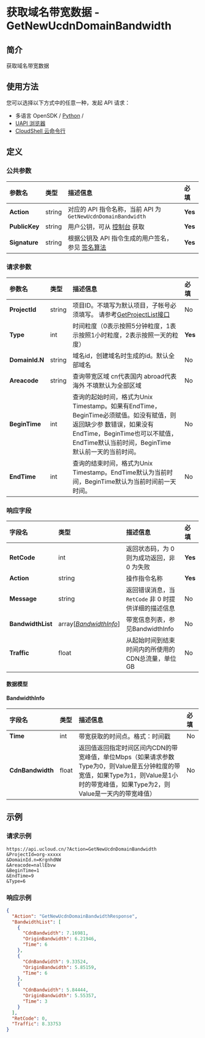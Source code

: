 # 获取域名带宽数据 - GetNewUcdnDomainBandwidth

## 简介

获取域名带宽数据






## 使用方法

您可以选择以下方式中的任意一种，发起 API 请求：
- 多语言 OpenSDK / [Python](https://github.com/ucloud/ucloud-sdk-python3) /
- [UAPI 浏览器](https://console.ucloud.cn/uapi/detail?id=GetNewUcdnDomainBandwidth)
- [CloudShell 云命令行](https://shell.ucloud.cn/)


## 定义

### 公共参数

| 参数名 | 类型 | 描述信息 | 必填 |
|:---|:---|:---|:---|
| **Action**     | string  | 对应的 API 指令名称，当前 API 为 `GetNewUcdnDomainBandwidth`                        | **Yes** |
| **PublicKey**  | string  | 用户公钥，可从 [控制台](https://console.ucloud.cn/uapi/apikey) 获取                                             | **Yes** |
| **Signature**  | string  | 根据公钥及 API 指令生成的用户签名，参见 [签名算法](api/summary/signature.md)  | **Yes** |

### 请求参数

| 参数名 | 类型 | 描述信息 | 必填 |
|:---|:---|:---|:---|
| **ProjectId** | string | 项目ID。不填写为默认项目，子帐号必须填写。 请参考[GetProjectList接口](api/summary/get_project_list) |No|
| **Type** | int | 时间粒度（0表示按照5分钟粒度，1表示按照1小时粒度，2表示按照一天的粒度） |**Yes**|
| **DomainId.N** | string | 域名id，创建域名时生成的id。默认全部域名 |No|
| **Areacode** | string | 查询带宽区域 cn代表国内 abroad代表海外 不填默认为全部区域 |No|
| **BeginTime** | int | 查询的起始时间，格式为Unix Timestamp。如果有EndTime，BeginTime必须赋值。如没有赋值，则返回缺少参 数错误，如果没有EndTime，BeginTime也可以不赋值，EndTime默认当前时间，BeginTime 默认前一天的当前时间。 |No|
| **EndTime** | int | 查询的结束时间，格式为Unix Timestamp。EndTime默认为当前时间，BeginTime默认为当前时间前一天时间。 |No|

### 响应字段

| 字段名 | 类型 | 描述信息 | 必填 |
|:---|:---|:---|:---|
| **RetCode** | int | 返回状态码，为 0 则为成功返回，非 0 为失败 |**Yes**|
| **Action** | string | 操作指令名称 |**Yes**|
| **Message** | string | 返回错误消息，当 `RetCode` 非 0 时提供详细的描述信息 |No|
| **BandwidthList** | array[[*BandwidthInfo*](#BandwidthInfo)] | 带宽信息列表，参见BandwidthInfo |No|
| **Traffic** | float | 从起始时间到结束时间内的所使用的CDN总流量，单位GB |No|

#### 数据模型


#### BandwidthInfo

| 字段名 | 类型 | 描述信息 | 必填 |
|:---|:---|:---|:---|
| **Time** | int | 带宽获取的时间点。格式：时间戳 |No|
| **CdnBandwidth** | float | 返回值返回指定时间区间内CDN的带宽峰值，单位Mbps（如果请求参数Type为0，则Value是五分钟粒度的带宽值，如果Type为1，则Value是1小时的带宽峰值，如果Type为2，则Value是一天内的带宽峰值） |No|

## 示例

### 请求示例
    
```
https://api.ucloud.cn/?Action=GetNewUcdnDomainBandwidth
&ProjectId=org-xxxxx
&DomainId.n=KrgnhdNW
&Areacode=nallEbvw
&BeginTime=1
&EndTime=9
&Type=6
```

### 响应示例
    
```json
{
  "Action": "GetNewUcdnDomainBandwidthResponse",
  "BandwidthList": [
    {
      "CdnBandwidth": 7.16981,
      "OriginBandwidth": 6.21946,
      "Time": 6
    },
    {
      "CdnBandwidth": 9.33524,
      "OriginBandwidth": 5.85159,
      "Time": 6
    },
    {
      "CdnBandwidth": 5.84444,
      "OriginBandwidth": 5.55357,
      "Time": 3
    }
  ],
  "RetCode": 0,
  "Traffic": 8.33753
}
```





